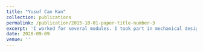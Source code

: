 ```yaml
---
title: "Yusuf Can Kan"
collection: publications
permalink: /publication/2015-10-01-paper-title-number-3
excerpt: 'I worked for several modules. I took part in mechanical design module. I did some researches on image processing for how to make distance calculation.I developed pid algorithms and I worked on balancing part. I also worked on drawing circle pid algorithm and I worked on optimizing these algorithm.I tried to more optimized these parts in QT platfom.'
date: 2020-09-09
venue: ''
---
```

